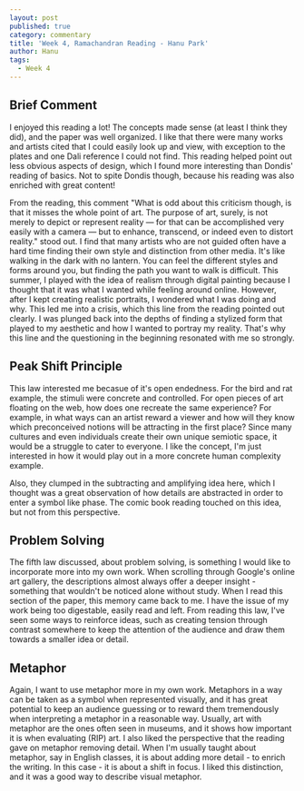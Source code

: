 ```yaml
---
layout: post
published: true
category: commentary
title: 'Week 4, Ramachandran Reading - Hanu Park'
author: Hanu
tags:
  - Week 4
---
```

## Brief Comment

I enjoyed this reading a lot! The concepts made sense (at least I think they did), and the paper was well organized. I like that there were many works and artists cited that I could easily look up and view, with exception to the plates and one Dali reference I could not find. This reading helped point out less obvious aspects of design, which I found more interesting than Dondis' reading of basics. Not to spite Dondis though, because his reading was also enriched with great content! 

From the reading, this comment "What is odd about this criticism though, is that it misses the whole point of art. The purpose of art, surely, is not merely to depict or represent reality — for that can be accomplished very easily with a camera — but to enhance, transcend, or indeed even to distort reality." stood out. I find that many artists who are not guided often have a hard time finding their own style and distinction from other media. It's like walking in the dark with no lantern. You can feel the different styles and forms around you, but finding the path you want to walk is difficult. This summer, I played with the idea of realism through digital painting because I thought that it was what I wanted while feeling around online. However, after I kept creating realistic portraits, I wondered what I was doing and why. This led me into a crisis, which this line from the reading pointed out clearly. I was plunged back into the depths of finding a stylized form that played to my aesthetic and how I wanted to portray my reality. That's why this line and the questioning in the beginning resonated with me so strongly.

## Peak Shift Principle

This law interested me becasue of it's open endedness. For the bird and rat example, the stimuli were concrete and controlled. For open pieces of art floating on the web, how does one recreate the same experience? For example, in what ways can an artist reward a viewer and how will they know which preconceived notions will be attracting in the first place? Since many cultures and even individuals create their own unique semiotic space, it would be a struggle to cater to everyone. I like the concept, I'm just interested in how it would play out in a more concrete human complexity example.

Also, they clumped in the subtracting and amplifying idea here, which I thought was a great observation of how details are abstracted in order to enter a symbol like phase. The comic book reading touched on this idea, but not from this perspective.



## Problem Solving

The fifth law discussed, about problem solving, is something I would like to incorporate more into my own work. When scrolling through Google's online art gallery, the descriptions almost always offer a deeper insight - something that wouldn't be noticed alone without study. When I read this section of the paper, this memory came back to me. I have the issue of my work being too digestable, easily read and left. From reading this law, I've seen some ways to reinforce ideas, such as creating tension through contrast somewhere to keep the attention of the audience and draw them towards a smaller idea or detail.

## Metaphor

Again, I want to use metaphor more in my own work. Metaphors in a way can be taken as a symbol when represented visually, and it has great potential to keep an audience guessing or to reward them tremendously when interpreting a metaphor in a reasonable way. Usually, art with metaphor are the ones often seen in museums, and it shows how important it is when evaluating (RIP) art. I also liked the perspective that the reading gave on metaphor removing detail. When I'm usually taught about metaphor, say in English classes, it is about adding more detail - to enrich the writing. In this case - it is about a shift in focus. I liked this distinction, and it was a good way to describe visual metaphor.